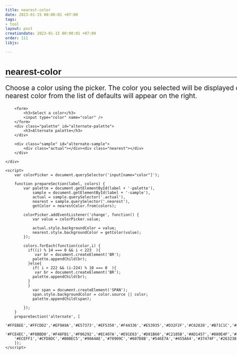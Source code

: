 ```yaml
---
title: nearest-color
date: 2023-01-15 00:00:01 +07:00
tags:
- tool
layout: post
creationdate: 2023-01-15 00:00:01 +07:00
order: 111
libjs:

---
```



<style>
     body > div {
            width: 960px;
            margin: auto;
        }

        h1 {
            font-family: sans-serif;
            border-bottom: 1px solid black;
        }

        p {
            font-size: 150%;
        }

        h3 {
            margin-bottom: 0;
        }

        .palette span {
            display: inline-block;
            height: 30px;
            width: 30px;
            margin-right: 10px;
        }

        .sample {
            height: 300px;
        }

        .actual,
        .nearest {
            position: relative;
            display: inline-block;
            width: 50%;
            height: 100%;
        }

        .actual:before {
            position: absolute;
            display: block;
            content: "Actual";
            top: calc(50% - 10px);
            left: 0;
            right: 0;
            line-height: 20px;
            text-align: center;
        }

        .nearest:before {
            position: absolute;
            display: block;
            content: "Nearest";
            top: calc(50% - 10px);
            left: 0;
            right: 0;
            line-height: 20px;
            text-align: center;
        }
</style>

<script>
 (function(context) {
  function nearestColor(hex, colors) {
    var needle = parseColor(hex),
        distance,
        minDistance = Infinity,
        rgb,
        value;

    colors || (colors = nearestColor.DEFAULT_COLORS);

    for (var i = 0; i < colors.length; ++i) {
      rgb = colors[i].rgb;

      distance = Math.sqrt(
        Math.pow(needle.r - rgb.r, 2) +
        Math.pow(needle.g - rgb.g, 2) +
        Math.pow(needle.b - rgb.b, 2)
      );

      if (distance < minDistance) {
        minDistance = distance;
        value = colors[i];
      }
    }

    return value.name ?
      { name: value.name, value: value.source } :
      value.source;
  }
  nearestColor.from = function from(availableColors) {
    var colors = mapColors(availableColors),
        nearestColorBase = nearestColor;

    var matcher = function nearestColor(hex) {
      return nearestColorBase(hex, colors);
    };
    matcher.from = from;

    return matcher;
  };

  function mapColors(colors) {
    if (colors instanceof Array) {
      return colors.map(function(color) {
        if (color.rgb) {
          return color;
        }

        return {
          source: color,
          rgb: parseColor(color)
        };
      });
    }

    var result = [];
    for (var name in colors) {
      result.push({
        name: name,
        source: colors[name],
        rgb: parseColor(colors[name])
      });
    }
    return result;
  };

  /**
   * Parses a color from a string.
   *
   * @private
   * @param {string} source
   * @return {RGB}
   *
   * @example
   * parseColor('#f00');              // => { r: 255, g: 0, b: 0 }
   * parseColor('#04fbc8');           // => { r: 4, g: 251, b: 200 }
   * parseColor('#FF0');              // => { r: 255, g: 255, b: 0 }
   * parseColor('rgb(3, 10, 100)');   // => { r: 3, g: 10, b: 100 }
   * parseColor('rgb(50%, 0%, 50%)'); // => { r: 128, g: 0, b: 128 }
   */
  function parseColor(source) {
    var red, green, blue;

    var hexMatch = source.match(/^#((?:[0-9a-f]{3}){1,2})$/i);
    if (hexMatch) {
      hexMatch = hexMatch[1];

      if (hexMatch.length === 3) {
        hexMatch = [
          hexMatch.charAt(0) + hexMatch.charAt(0),
          hexMatch.charAt(1) + hexMatch.charAt(1),
          hexMatch.charAt(2) + hexMatch.charAt(2)
        ];

      } else {
        hexMatch = [
          hexMatch.substring(0, 2),
          hexMatch.substring(2, 4),
          hexMatch.substring(4, 6)
        ];
      }

      red = parseInt(hexMatch[0], 16);
      green = parseInt(hexMatch[1], 16);
      blue = parseInt(hexMatch[2], 16);

      return { r: red, g: green, b: blue };
    }

    var rgbMatch = source.match(/^rgb\(\s*(\d{1,3}%?),\s*(\d{1,3}%?),\s*(\d{1,3}%?)\s*\)$/i);
    if (rgbMatch) {
      red = parseComponentValue(rgbMatch[1]);
      green = parseComponentValue(rgbMatch[2]);
      blue = parseComponentValue(rgbMatch[3]);

      return { r: red, g: green, b: blue };
    }

    return null;
  }

  function parseComponentValue(string) {
    if (string.charAt(string.length - 1) === '%') {
      return Math.round(parseInt(string, 10) * 255 / 100);
    }

    return Number(string);
  }

  nearestColor.DEFAULT_COLORS = mapColors([
    '#f00', // r
    '#f80', // o
    '#ff0', // y
    '#0f0', // g
    '#00f', // b
    '#008', // i
    '#808'  // v
  ]);

  if (typeof module === 'object' && module && module.exports) {
    module.exports = nearestColor;
  } else {
    context.nearestColor = nearestColor;
  }

}(this));
</script>
<div>
        <h1>nearest-color</h1>
        <p>
            Choose a color using the picker. The color you selected will be
            displayed on the left, and the nearest color from the list of
            defaults will appear on the right.
        </p>

        <form>
            <h3>Select a color</h3>
            <input type="color" name="color" />
        </form>
        <div class="palette" id="alternate-palette">
            <h3>Alternate palette</h3>
        </div>

        <div class="sample" id="alternate-sample">
            <div class="actual"></div><div class="nearest"></div>
        </div>

    </div>

    <script>
        var colorPicker = document.querySelector('input[name="color"]');

        function prepareSection(label, colors) {
            var palette = document.getElementById(label + '-palette'),
                sample = document.getElementById(label + '-sample'),
                actual = sample.querySelector('.actual'),
                nearest = sample.querySelector('.nearest'),
                getColor = nearestColor.from(colors);

            colorPicker.addEventListener('change', function() {
                var value = colorPicker.value;

                actual.style.backgroundColor = value;
                nearest.style.backgroundColor = getColor(value);
            });

            colors.forEach(function(color,i) {
              if((i) % 14 === 0 && i < 223  ){
                 var br = document.createElement('BR');
                palette.appendChild(br);
              }else{
                if( i > 222 && (i-224) % 10 === 0  ){
                 var br = document.createElement('BR');
                palette.appendChild(br);
              }
              }
                var span = document.createElement('SPAN');
                span.style.backgroundColor = color.source || color;
                palette.appendChild(span);
  
            });
        }
        prepareSection('alternate', [
           '#FFEBEE','#FFCDD2','#EF9A9A','#E57373','#EF5350','#F44336','#E53935','#D32F2F','#C62828','#B71C1C','#FF8A80','#FF5252','#FF1744','#D50000',
          '#FCE4EC','#F8BBD0','#F48FB1','#F06292','#EC407A','#E91E63','#D81B60','#C2185B','#AD1457','#880E4F','#FF80AB','#FF4081','#F50057','#C51162','#F3E5F5','#E1BEE7','#CE93D8','#BA68C8','#AB47BC','#9C27B0','#8E24AA','#7B1FA2','#6A1B9A','#4A148C','#EA80FC','#E040FB','#D500F9','#AA00FF','#EDE7F6','#D1C4E9','#B39DDB','#9575CD','#7E57C2','#673AB7','#5E35B1','#512DA8','#4527A0','#311B92','#B388FF','#7C4DFF','#651FFF','#6200EA','#E8EAF6','#C5CAE9','#9FA8DA','#7986CB','#5C6BC0','#3F51B5','#3949AB','#303F9F','#283593','#1A237E','#8C9EFF','#536DFE','#3D5AFE','#304FFE','#E3F2FD','#BBDEFB','#90CAF9','#64B5F6','#42A5F5','#2196F3','#1E88E5','#1976D2','#1565C0','#0D47A1','#82B1FF','#448AFF','#2979FF','#2962FF','#E1F5FE','#B3E5FC','#81D4FA','#4FC3F7','#29B6F6','#03A9F4','#039BE5','#0288D1','#0277BD','#01579B','#80D8FF','#40C4FF','#00B0FF','#0091EA','#E0F7FA','#B2EBF2','#80DEEA','#4DD0E1','#26C6DA','#00BCD4','#00ACC1','#0097A7','#00838F','#006064','#84FFFF','#18FFFF','#00E5FF','#00B8D4','#E0F2F1','#B2DFDB','#80CBC4','#4DB6AC','#26A69A','#009688','#00897B','#00796B','#00695C','#004D40','#A7FFEB','#64FFDA','#1DE9B6','#00BFA5','#E8F5E9','#C8E6C9','#A5D6A7','#81C784','#66BB6A','#4CAF50','#43A047','#388E3C','#2E7D32','#1B5E20','#B9F6CA','#69F0AE','#00E676','#00C853','#F1F8E9','#DCEDC8','#C5E1A5','#AED581','#9CCC65','#8BC34A','#7CB342','#689F38','#558B2F','#33691E','#CCFF90','#B2FF59','#76FF03','#64DD17','#F9FBE7','#F0F4C3','#E6EE9C','#DCE775','#D4E157','#CDDC39','#C0CA33','#AFB42B','#9E9D24','#827717','#F4FF81','#EEFF41','#C6FF00','#AEEA00','#FFFDE7','#FFF9C4','#FFF59D','#FFF176','#FFEE58','#FFEB3B','#FDD835','#FBC02D','#F9A825','#F57F17','#FFFF8D','#FFFF00','#FFEA00','#FFD600','#FFF8E1','#FFECB3','#FFE082','#FFD54F','#FFCA28','#FFC107','#FFB300','#FFA000','#FF8F00','#FF6F00','#FFE57F','#FFD740','#FFC400','#FFAB00','#FFF3E0','#FFE0B2','#FFCC80','#FFB74D','#FFA726','#FF9800','#FB8C00','#F57C00','#EF6C00','#E65100','#FFD180','#FFAB40','#FF9100','#FF6D00','#FBE9E7','#FFCCBC','#FFAB91','#FF8A65','#FF7043','#FF5722','#F4511E','#E64A19','#D84315','#BF360C','#FF9E80','#FF6E40','#FF3D00','#DD2C00','#EFEBE9','#D7CCC8','#BCAAA4','#A1887F','#8D6E63','#795548','#6D4C41','#5D4037','#4E342E','#3E2723','#FAFAFA','#F5F5F5','#EEEEEE','#E0E0E0','#BDBDBD','#9E9E9E','#757575','#616161','#424242','#212121',
        '#ECEFF1','#CFD8DC','#B0BEC5','#90A4AE','#78909C','#607D8B','#546E7A','#455A64','#37474F','#263238','#000000','#FFFFFF',
        ]);
    </script>
